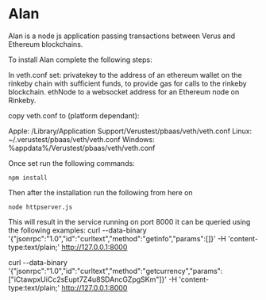 # Alan

Alan is a node js application passing transactions between Verus and Ethereum blockchains.

To install Alan complete the following steps:

In veth.conf set: 
privatekey to the address of an ethereum wallet on the rinkeby chain with sufficient funds, to provide gas for calls to the rinkeby blockchain.
ethNode to a websocket address for an Ethereum node on Rinkeby.

copy veth.conf to (platform dependant): 

Apple: /Library/Application Support/Verustest/pbaas/veth/veth.conf
Linux: ~/.verustest/pbaas/veth/veth.conf
Windows: %appdata%/Verustest/pbaas/veth/veth.conf

Once set run the following commands:
```shell
npm install
```
Then after the installation run the following from here on

```shell
node httpserver.js
```

This will result in the service running on port 8000 it can be queried using the following examples:
 curl  --data-binary '{"jsonrpc":"1.0","id":"curltext","method":"getinfo","params":[]}' -H 'content-type:text/plain;' http://127.0.0.1:8000

curl  --data-binary '{"jsonrpc":"1.0","id":"curltext","method":"getcurrency","params":["iCtawpxUiCc2sEupt7Z4u8SDAncGZpgSKm"]}' -H 'content-type:text/plain;' http://127.0.0.1:8000

